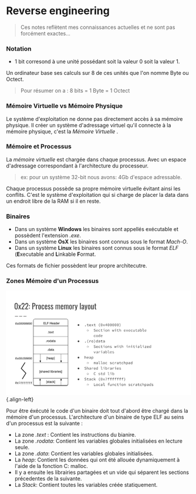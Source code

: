 <!-- TITLE: Accueil-->
<!-- SUBTITLE: Ici, je stock de la documentation sur différents sujets -->

# Reverse engineering
> Ces notes reflètent mes connaissances actuelles et ne sont pas forcément exactes...

### Notation

* 1 bit corresond à une unité possédant soit la valeur 0 soit la valeur 1.

Un ordinateur base ses calculs sur 8 de ces unités que l'on nomme Byte ou Octect. 

> Pour résumer on a :  8 bits = 1 Byte = 1 Octect

### Mémoire Virtuelle vs Mémoire Physique

Le système d'exploitation ne donne pas directement accès à sa mémoire physique. Il créer un système d'adressage virtuel qu'il connecte à la mémoire physique, c'est la *Mémoire Virtuelle* .

### Mémoire et Processus

La *mémoire virtuelle* est chargée dans chaque processus. Avec un espace d'adressage correspondant à l'architecture du processeur.

> ex: pour un système 32-bit nous avons: 4Gb d'espace adressable.

Chaque processus possède sa propre mémoire virtuelle évitant ainsi les conflits. C'est le système d'exploitation qui si charge de placer la data dans un endroit libre de la RAM si il en reste. 

### Binaires

* Dans un système **Windows** les binaires sont appellés exécutable et possèdent l'extension *.exe*.
* Dans un système **OsX** les binaires sont connus sous le format *Mach-O*.
* Dans un système **Linux** les binaires sont connus sous le format *ELF* (**E**xecutable and **L**inkable **F**ormat.

Ces formats de fichier possèdent leur propre architecutre.

### Zones Mémoire d'un Processus

![Process Memory Layout](/uploads/process-memory-layout.png "Process Memory Layout"){.align-left}

Pour être éxécuté le code d'un binaire doit tout d'abord être chargé dans la mémoire d'un processus. L'architecture d'un binaire de type ELF au seins d'un processus est la suivante :

* La zone *.text* : Contient les instructions du bianire.
* La zone *.rodata*: Contient les variables globales initialisées en lecture seule.
* La zone *.data*: Contient les variables globales initialisées.
* La *heap*: Contient les données qui ont été allouée dynamiquement à l'aide de la fonction C:  malloc.
* Il y a ensuite les librairies partagées et un vide qui séparent les sections précedentes de la suivante.
* La *Stack*: Contient toutes les variables créée statiquement.




